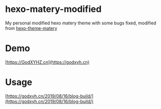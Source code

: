 # hexo-matery-modified
My personal modified hexo matery theme with some bugs fixed, modified from [hexo-theme-matery](https://github.com/blinkfox/hexo-theme-matery)

# Demo
[https://GodXYHZ.cn](https://godxyh.cn)

# Usage
[https://godxyh.cn/2019/08/16/blog-build/](https://godxyh.cn/2019/08/16/blog-build/)

